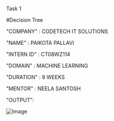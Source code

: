 Task 1

#Decision Tree

"COMPANY" : CODETECH IT SOLUTIONS

"NAME" : PAIKOTA PALLAVI 

"INTERN ID" : CT08WZ114

"DOMAIN" : MACHINE LEARNING

"DURATION"  : 8 WEEKS 

"MENTOR" : NEELA SANTOSH

"OUTPUT":

![Image](https://github.com/user-attachments/assets/304ea089-f893-4ed8-b7e6-6a46aeb74547)
